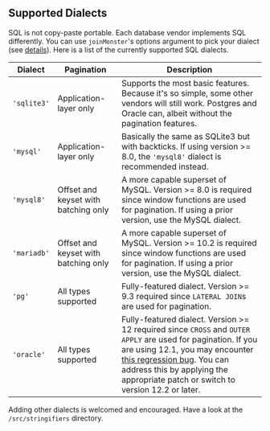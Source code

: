 
## Supported Dialects
SQL is not copy-paste portable.
Each database vendor implements SQL differently.
You can use `joinMonster`'s options argument to pick your dialect (see [details](API.md#joinMonster)).
Here is a list of the currently supported SQL dialects. 

| Dialect | Pagination | Description |
| ------- | ---------- | ----------- |
|`'sqlite3'`| Application-layer only | Supports the most basic features. Because it's so simple, some other vendors will still work. Postgres and Oracle can, albeit without the pagination features. |
|`'mysql'`| Application-layer only | Basically the same as SQLite3 but with backticks. If using version >= 8.0, the `'mysql8'` dialect is recommended instead. |
|`'mysql8'`| Offset and keyset with batching only | A more capable superset of MySQL. Version >= 8.0 is required since window functions are used for pagination. If using a prior version, use the MySQL dialect. |
|`'mariadb'`| Offset and keyset with batching only | A more capable superset of MySQL. Version >= 10.2 is required since window functions are used for pagination. If using a prior version, use the MySQL dialect. |
|`'pg'`| All types supported | Fully-featured dialect. Version >= 9.3 required since `LATERAL JOIN`s are used for pagination. |
|`'oracle'`| All types supported | Fully-featured dialect. Version >= 12 required since `CROSS` and `OUTER APPLY` are used for pagination. If you are using 12.1, you may encounter [this regression bug](https://community.oracle.com/thread/3998288). You can address this by applying the appropriate patch or switch to version 12.2 or later.

Adding other dialects is welcomed and encouraged.
Have a look at the `/src/stringifiers` directory.

